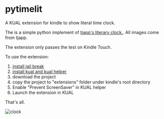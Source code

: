 # pytimelit

A KUAL extension for kindle to show literal time clock.

The is a simple python implement of [tjapp's literary clock.](https://www.instructables.com/id/Literary-Clock-Made-From-E-reader/). All images come from tjapp.

The extension only passes the test on Kindle Touch.

To use the extension:

1. [install jail break](https://www.mobileread.com/forums/showthread.php?t=186645)
2. [install kual and kual helper](https://www.mobileread.com/forums/showthread.php?t=203326)
3. download the project
4. copy the project to "extensions" folder under kindle's root directory
5. Enable "Prevent ScreenSaver" in KUAL helper
6. Launch the extension in KUAL

That's all.

![clock](https://i.gyazo.com/thumb/1000/5e18652cb2911a7faf68d923cbdf61d9-jpg.jpg)

